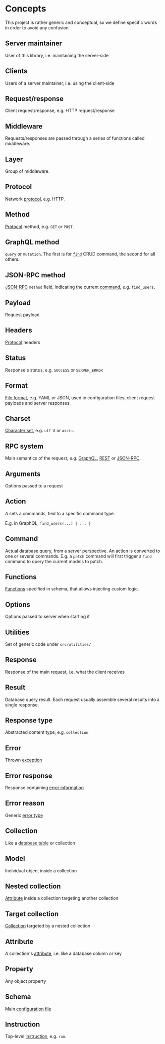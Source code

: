 # Concepts

This project is rather generic and conceptual, so we define specific words
in order to avoid any confusion

## Server maintainer

User of this library, i.e. maintaining the server-side

## Clients

Users of a server maintainer, i.e. using the client-side

## Request/response

Client request/response, e.g. HTTP request/response

## Middleware

Requests/responses are passed through a series of functions called middleware.

## Layer

Group of middleware.

## Protocol

Network [protocol](protocols.md), e.g. HTTP.

## Method

[Protocol](protocols.md) method, e.g. `GET` or `POST`.

## GraphQL method

`query` or `mutation`. The first is for [`find`](crud.md#find-command) CRUD
command, the second for all others.

## JSON-RPC method

[JSON-RPC](jsonrpc.md) `method` field, indicating the current
[command](crud.md#rpc), e.g. `find_users`.

## Payload

Request payload

## Headers

[Protocol](protocols.md) headers

## Status

Response's status, e.g. `SUCCESS` or `SERVER_ERROR`

## Format

[File format](formats.md), e.g. YAML or JSON, used in configuration files,
client request payloads and server responses.

## Charset

[Character set](formats.md#charsets), e.g. `utf-8` or `ascii`.

## RPC system

Main semantics of the request, e.g. [GraphQL](graphql.md), [REST](rest.md) or
[JSON-RPC](jsonrpc.md).

## Arguments

Options passed to a request

## Action

A sets a commands, tied to a specific command type.

E.g. in GraphQL, `find_users(...) { ... }`

## Command

Actual database query, from a server perspective. An action is converted to
one or several commands. E.g. a `patch` command will first trigger a `find`
command to query the current models to patch.

## Functions

[Functions](functions.md) specified in schema, that allows injecting
custom logic.

## Options

Options passed to server when starting it

## Utilities

Set of generic code under `src/utilities/`

## Response

Response of the main request, i.e. what the client receives

## Result

Database query result. Each request usually assemble several results into
a single response.

## Response type

Abstracted content type, e.g. `collection`.

## Error

Thrown [exception](error.md)

## Error response

Response containing [error information](error.md)

## Error reason

Generic [error type](error.md)

## Collection

Like a [database table](collections.md) or collection

## Model

Individual object inside a collection

## Nested collection

[Attribute](relations.md) inside a collection targeting another collection

## Target collection

[Collection](relations.md) targeted by a nested collection

## Attribute

A collection's [attribute](collections.md#attributes.md),
i.e. like a database column or key

## Property

Any object property

## Schema

Main [configuration file](schema.md)

## Instruction

Top-level [instruction](usage.md#instructions), e.g. `run`.
